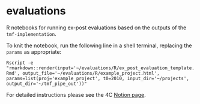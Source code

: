 # evaluations

R notebooks for running ex-post evaluations based on the outputs of the `tmf-implementation`.

To knit the notebook, run the following line in a shell terminal, replacing the `params` as appropriate:

`Rscript -e "rmarkdown::render(input='~/evaluations/R/ex_post_evaluation_template.Rmd', output_file='~/evaluations/R/example_project.html', params=list(proj='example_project', t0=2010, input_dir='~/projects', output_dir='~/tmf_pipe_out'))"`

For detailed instructions please see the 4C [Notion page](https://www.notion.so/forests/Running-evaluations-on-sherwood-c3073b10e62c4169b1769b0f4ca81300).
